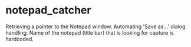 # notepad_catcher
Retrieving a pointer to the Notepad window. Automating 'Save as...' dialog handling. Name of the notepad (title bar) that is looking for capture is hardcoded.
